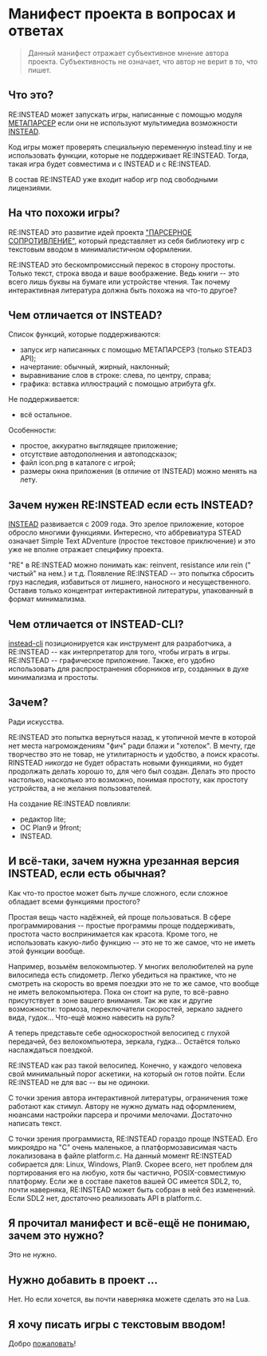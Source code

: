 # Манифест проекта в вопросах и ответах

> Данный манифест отражает субъективное мнение автора
> проекта. Субъективность не означает, что автор не верит в то, что
> пишет.

## Что это?

RE:INSTEAD может запускать игры, написанные с помощью модуля
[МЕТАПАРСЕР](https://instead.hugeping.ru/page/metaparser/) если они
не используют мультимедиа возможности
[INSTEAD](https://instead.hugeping.ru).

Код игры может проверять специальную переменную instead.tiny и не
использовать функции, которые не поддерживает RE:INSTEAD. Тогда, такая
игра будет совместима и с INSTEAD и с RE:INSTEAD.

В состав RE:INSTEAD уже входит набор игр под свободными лицензиями.

## На что похожи игры?

RE:INSTEAD это развитие идей проекта ["ПАРСЕРНОЕ
СОПРОТИВЛЕНИЕ"](https://parser.hugeping.ru/), который представляет
из себя библиотеку игр с текстовым вводом в минималистичном
оформлении.

RE:INSTEAD это бескомпромиссный перекос в сторону простоты. Только
текст, строка ввода и ваше воображение. Ведь книги -- это всего лишь
буквы на бумаге или устройстве чтения. Так почему интерактивная
литература должна быть похожа на что-то другое?

## Чем отличается от INSTEAD?

Список функций, которые поддерживаются:

- запуск игр написанных с помощью  МЕТАПАРСЕР3 (только STEAD3 API);
- начертание: обычный, жирный, наклонный;
- выравнивание слов в строке: слева, по центру, справа;
- графика: вставка иллюстраций с помощью атрибута gfx.

Не поддерживается:

- всё остальное.

Особенности:

- простое, аккуратно выглядящее приложение;
- отсутствие автодополнения и автоподсказок;
- файл icon.png в каталоге с игрой;
- размеры окна приложения (в отличие от INSTEAD) можно менять на лету.

## Зачем нужен RE:INSTEAD если есть INSTEAD?

[INSTEAD](https://instead.hugeping.ru) развивается с 2009 года. Это
зрелое приложение, которое обросло многими функциями. Интересно, что
аббревиатура STEAD означает Simple Text ADventure (простое текстовое
приключение) и это уже не вполне отражает специфику проекта.

"RE" в RE:INSTEAD можно понимать как: reinvent, resistance или rein ("
чистый" на нем.) и т.д. Появление RE:INSTEAD -- это попытка сбросить
груз наследия, избавиться от лишнего, наносного и
несущественного. Оставив только концентрат интерактивной литературы,
упакованный в формат минимализма.

## Чем отличается от INSTEAD-CLI?

[instead-cli](https://github.com/instead-hub/instead-cli)
позиционируется как инструмент для разработчика, а RE:INSTEAD -- как
интерпретатор для того, чтобы играть в игры. RE:INSTEAD --
графическое приложение. Также, его удобно использовать для
распространения сборников игр, созданных в духе минимализма и
простоты.

## Зачем?

Ради искусства.

RE:INSTEAD это попытка вернуться назад, к утопичной мечте в которой нет
места нагромождениям "фич" ради блажи и "хотелок". В мечту, где
творчество это не товар, не утилитарность и удобство, а поиск
красоты. RINSTEAD *никогда* не будет обрастать новыми функциями, но
будет продолжать делать хорошо то, для чего был создан. Делать это
просто настолько, насколько это возможно, понимая простоту, как
простоту устройства, а не желания пользователей.

На создание RE:INSTEAD повлияли:

- редактор lite;
- ОС Plan9 и 9front;
- INSTEAD.

## И всё-таки, зачем нужна урезанная версия INSTEAD, если есть обычная?

Как что-то простое может быть лучше сложного, если сложное обладает
всеми функциями простого?

Простая вещь часто надёжней, ей проще пользоваться. В сфере
программирования -- простые программы проще поддерживать, простота
часто воспринимается как красота. Кроме того, не использовать
какую-либо функцию -- это не то же самое, что не иметь этой функции
вообще.

Например, возьмём велокомпьютер. У многих велолюбителей на руле
вилосипеда есть спидометр. Легко убедиться на практике, что не
смотреть на скорость во время поездки это не то же самое, что вообще
не иметь велокомпьютера. Пока он стоит на руле, то всё-равно
присутствует в зоне вашего внимания. Так же как и другие возможности:
тормоза, переключатели скоростей, зеркало заднего вида,
гудок... Что-ещё можно навесить на руль?

А теперь представьте себе односкоростной велосипед с глухой передачей,
без велокомпьютера, зеркала, гудка... Остаётся только наслаждаться
поездкой.

RE:INSTEAD как раз такой велосипед. Конечно, у каждого человека свой
минимальный порог аскетики, на который он готов пойти. Если RE:INSTEAD
не для вас -- вы не одиноки.

С точки зрения автора интерактивной литературы, ограничения тоже
работают как стимул. Автору не нужно думать над оформлением, нюансами
настройки парсера и прочими мелочами. Достаточно написать текст.

С точки зрения программиста, RE:INSTEAD гораздо проще INSTEAD. Его
микроядро на "C" очень маленькое, а платформозависимая часть
локализована в файле platform.c. На данный момент RE:INSTEAD
собирается для: Linux, Windows, Plan9. Скорее всего, нет проблем для
портирования его на любую, хотя бы частично, POSIX-совместимую
платформу. Если же в составе пакетов вашей ОС имеется SDL2, то, почти
наверняка, RE:INSTEAD может быть собран в ней без изменений. Если
SDL2 нет, достаточно реализовать API в platform.c.

## Я прочитал манифест и всё-ещё не понимаю, зачем это нужно?

Это не нужно.

## Нужно добавить в проект ...

Нет. Но если хочется, вы почти наверняка можете сделать это на Lua.

## Я хочу писать игры с текстовым вводом!

Добро [пожаловать](http://instead-games.ru)!
